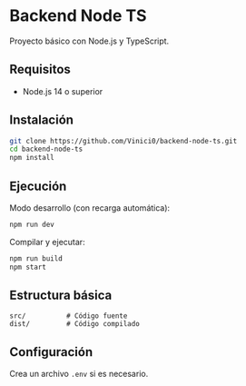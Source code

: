 # Backend Node TS

Proyecto básico con Node.js y TypeScript.

## Requisitos

- Node.js 14 o superior

## Instalación

```bash
git clone https://github.com/Vinici0/backend-node-ts.git
cd backend-node-ts
npm install
```

## Ejecución

Modo desarrollo (con recarga automática):

```bash
npm run dev
```

Compilar y ejecutar:

```bash
npm run build
npm start
```

## Estructura básica

```
src/          # Código fuente
dist/         # Código compilado
```

## Configuración

Crea un archivo `.env` si es necesario.
